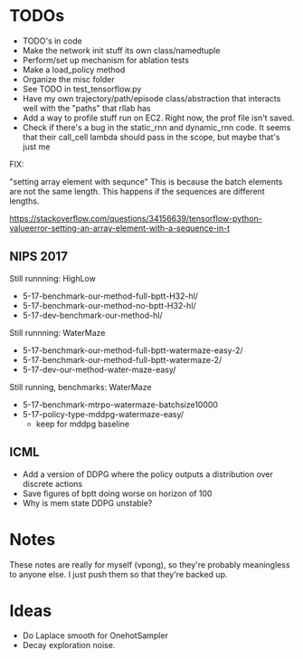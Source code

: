 # TODOs
 - TODO's in code
 - Make the network init stuff its own class/namedtuple
 - Perform/set up mechanism for ablation tests
 - Make a load_policy method
 - Organize the misc folder
 - See TODO in test_tensorflow.py
 - Have my own trajectory/path/episode class/abstraction that interacts well
 with the "paths" that rllab has
 - Add a way to profile stuff run on EC2. Right now, the prof file isn't saved.
 - Check if there's a bug in the static_rnn and dynamic_rnn code. It 
 seems that their call_cell lambda should pass in the scope, but maybe that's
  just me

FIX:

"setting array element with sequnce"
This is because the batch elements are not the same length. This happens if the
sequences are different lengths.

https://stackoverflow.com/questions/34156639/tensorflow-python-valueerror-setting-an-array-element-with-a-sequence-in-t

## NIPS 2017
Still runnning: HighLow
- 5-17-benchmark-our-method-full-bptt-H32-hl/
- 5-17-benchmark-our-method-no-bptt-H32-hl/
- 5-17-dev-benchmark-our-method-hl/

Still runnning: WaterMaze
- 5-17-benchmark-our-method-full-bptt-watermaze-easy-2/
- 5-17-benchmark-our-method-full-bptt-watermaze-2/
- 5-17-dev-our-method-water-maze-easy/

Still running, benchmarks: WaterMaze
- 5-17-benchmark-mtrpo-watermaze-batchsize10000
- 5-17-policy-type-mddpg-watermaze-easy/
    - keep for mddpg baseline



## ICML
 - Add a version of DDPG where the policy outputs a distribution over discrete actions
 - Save figures of bptt doing worse on horizon of 100
 - Why is mem state DDPG unstable?

# Notes
These notes are really for myself (vpong), so they're probably meaningless to anyone else.
I just push them so that they're backed up.

# Ideas
 - Do Laplace smooth for OnehotSampler
 - Decay exploration noise.
